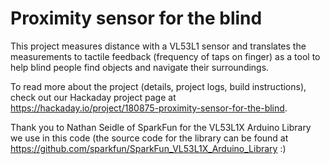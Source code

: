 # Proximity sensor for the blind
This project measures distance with a VL53L1 sensor and translates the measurements to tactile feedback (frequency of taps on finger) as a tool to help blind people find objects and navigate their surroundings.


To read more about the project (details, project logs, build instructions), check out our Hackaday project page at https://hackaday.io/project/180875-proximity-sensor-for-the-blind.


Thank you to Nathan Seidle of SparkFun for the VL53L1X Arduino Library we use in this code (the source code for the library can be found at https://github.com/sparkfun/SparkFun_VL53L1X_Arduino_Library :)
